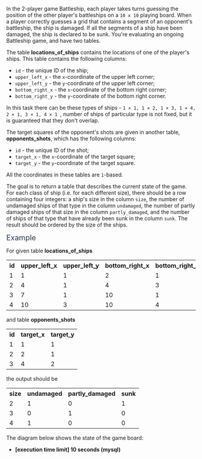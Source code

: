 <p>In the 2-player game Battleship, each player takes turns guessing the position of the other player's battleships on a <code>10 x 10</code> playing board. When a player correctly guesses a grid that contains a segment of an opponent's battleship, the ship is damaged. If all the segments of a ship have been damaged, the ship is declared to be sunk. You're evaluating an ongoing Battleship game, and have two tables.</p>
<p>The table <strong>locations_of_ships</strong> contains the locations of one of the player's ships. This table contains the following columns:</p>
<ul>
<li><code>id</code> - the unique ID of the ship;</li>
<li><code>upper_left_x</code> - the <code>x</code>-coordinate of the upper left corner;</li>
<li><code>upper_left_y</code> - the <code>y</code>-coordinate of the upper left corner;</li>
<li><code>bottom_right_x</code> - the <code>x</code>-coordinate of the bottom right corner;</li>
<li><code>bottom_right_y</code> - the <code>y</code>-coordinate of the bottom right corner.</li>
</ul>
<p>In this task there can be these types of ships - <code>1 × 1, 1 × 2, 1 × 3, 1 × 4, 2 × 1, 3 × 1, 4 × 1 </code>, number of ships of particular type is not fixed, but it is guaranteed that they don't overlap.</p>
<p>The target squares of the opponent's shots are given in another table, <strong>opponents_shots</strong>, which has the following columns:</p>
<ul>
<li><code>id</code> - the unique ID of the shot;</li>
<li><code>target_x</code> - the <code>x</code>-coordinate of the target square;</li>
<li><code>target_y</code> - the <code>y</code>-coordinate of the target square.</li>
</ul>
<p>All the coordinates in these tables are <code>1</code>-based.</p>
<p>The goal is to return a table that describes the current state of the game. For each class of ship (i.e. for each different size), there should be a row containing four integers: a ship's size in the column <code>size</code>, the number of undamaged ships of that type in the column <code>undamaged</code>, the number of partly damaged ships of that size in the column <code>partly_damaged</code>, and the number of ships of that type that have already been sunk in the column <code>sunk</code>. The result should be ordered by the size of the ships.</p>
<p><span class="markdown--header" style="color:#2b3b52;font-size:1.4em">Example</span></p>
<p>For given table <strong>locations_of_ships</strong></p>
<table>
<tr>
<th>id</th>
<th>upper_left_x</th>
<th>upper_left_y</th>
<th>bottom_right_x</th>
<th>bottom_right_y</th>
</tr>
<tr>
<td>1</td>
<td>1</td>
<td>1</td>
<td>2</td>
<td>1</td>
</tr>
<tr>
<td>2</td>
<td>4</td>
<td>1</td>
<td>4</td>
<td>3</td>
</tr>
<tr>
<td>3</td>
<td>7</td>
<td>1</td>
<td>10</td>
<td>1</td>
</tr>
<tr>
<td>4</td>
<td>10</td>
<td>3</td>
<td>10</td>
<td>4</td>
</tr>
</table>
<p>and table <strong>opponents_shots</strong></p>
<table>
<tr>
<th>id</th>
<th>target_x</th>
<th>target_y</th>
</tr>
<tr>
<td>1</td>
<td>1</td>
<td>1</td>
</tr>
<tr>
<td>2</td>
<td>2</td>
<td>1</td>
</tr>
<tr>
<td>3</td>
<td>4</td>
<td>2</td>
</tr>
</table>
<p>the output should be</p>
<table>
<tr>
<th>size</th>
<th>undamaged</th>
<th>partly_damaged</th>
<th>sunk</th>
</tr>
<tr>
<td>2</td>
<td>1</td>
<td>0</td>
<td>1</td>
</tr>
<tr>
<td>3</td>
<td>0</td>
<td>1</td>
<td>0</td>
</tr>
<tr>
<td>4</td>
<td>1</td>
<td>0</td>
<td>0</td>
</tr>
</table>
<p>The diagram below shows the state of the game board:<br />
<img src="https://codesignal.s3.amazonaws.com/tasks/battleshipGameResults/img/ex.jpg?_tm=1611831910326" alt /></p>
<ul>
<li><strong>[execution time limit] 10 seconds (mysql)</strong></li>
</ul>
